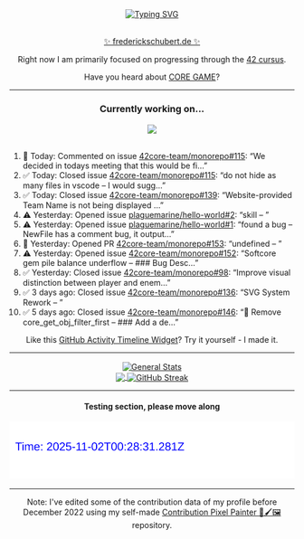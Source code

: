 <div align="center">
	<a href="https://git.io/typing-svg"><img src="https://readme-typing-svg.demolab.com?font=Fira+Code&size=30&pause=1000&color=70A5FD&background=1A1B27&center=true&vCenter=true&repeat=false&random=false&width=550&lines=%F0%9F%91%8B+Hello+World!+I'm+Freddy!+%F0%9F%96%96" alt="Typing SVG" /></a>
</div>
<br>
<div align="center">
	<p></p><a href="https://frederickschubert.de">✨ frederickschubert.de ✨</a></p>
	<p>Right now I am primarily focused on progressing through the <a href="https://github.com/FreddyMSchubert/42_cursus">42 cursus</a>.</p>
	<p>Have you heard about <a href="https://coregame.de/">CORE GAME</a>?</p>
</div>

<hr>

<div align="center">

### Currently working on...

<!-- [![current_repo](https://github-readme-stats.vercel.app/api/pin/?username=FreddyMSchubert&repo=Crafty_Concoctions&theme=tokyonight)](https://github.com/FreddyMSchubert/Crafty_Concoctions) -->

<div align="center">
	<a href="https://github.com/42core-team/monorepo" target="_blank">
		<img align="center" src="https://github-readme-stats.vercel.app/api/pin/?username=42core-team&repo=monorepo&theme=tokyonight" />
	</a>
</div>

<br>

<div align="left">
<ol>
<!-- ACTIVITY:START -->
<li>💬 Today: Commented on issue <a href="https://github.com/42core-team/monorepo/issues/115#issuecomment-3413026228">42core-team/monorepo#115</a>: “We decided in todays meeting that this would be fi…”</li>
<li>✅ Today: Closed issue <a href="https://github.com/42core-team/monorepo/issues/115">42core-team/monorepo#115</a>: “do not hide as many files in vscode – I would sugg…”</li>
<li>✅ Today: Closed issue <a href="https://github.com/42core-team/monorepo/issues/139">42core-team/monorepo#139</a>: “Website-provided Team Name is not being displayed …”</li>
<li>⚠️ Yesterday: Opened issue <a href="https://github.com/plaguemarine/hello-world/issues/2">plaguemarine/hello-world#2</a>: “skill – ”</li>
<li>⚠️ Yesterday: Opened issue <a href="https://github.com/plaguemarine/hello-world/issues/1">plaguemarine/hello-world#1</a>: “found a bug – NewFile has a comment bug, it output…”</li>
<li>🚀 Yesterday: Opened PR <a href="undefined">42core-team/monorepo#153</a>: “undefined – ”</li>
<li>⚠️ Yesterday: Opened issue <a href="https://github.com/42core-team/monorepo/issues/152">42core-team/monorepo#152</a>: “Softcore gem pile balance underflow – ### Bug Desc…”</li>
<li>✅ Yesterday: Closed issue <a href="https://github.com/42core-team/monorepo/issues/98">42core-team/monorepo#98</a>: “Improve visual distinction between player and enem…”</li>
<li>✅ 3 days ago: Closed issue <a href="https://github.com/42core-team/monorepo/issues/136">42core-team/monorepo#136</a>: “SVG System Rework – ”</li>
<li>✅ 5 days ago: Closed issue <a href="https://github.com/42core-team/monorepo/issues/146">42core-team/monorepo#146</a>: “🤗 Remove core_get_obj_filter_first – ### Add a de…”</li>
<!-- ACTIVITY:END -->
</ol>
</div>

Like this [GitHub Activity Timeline Widget](https://github.com/FreddyMSchubert/github-activity-timeline)? Try it yourself - I made it.

<hr>

<div align="center">
	<a href="https://github.com/anuraghazra/github-readme-stats" target="_blank">
		<img height=200 align="center" src="https://github-readme-stats.vercel.app/api?username=FreddyMSchubert&show_icons=true&theme=tokyonight&card_width=650" alt="General Stats" />
	</a>
</div>

<div align="center">
	<a href="https://github.com/anuraghazra/github-readme-stats" target="_blank">
		<img height=200 align="center" src="https://github-readme-stats.vercel.app/api/top-langs/?username=FreddyMSchubert&layout=donut&theme=tokyonight&card_width=320">
	</a>
	<a href="https://github.com/DenverCoder1/github-readme-streak-stats" target="_blank">
		<img height=200 align="center" src="https://streak-stats.demolab.com?user=FreddyMSchubert&theme=tokyonight&date_format=j%20M%5B%20Y%5D&card_width=320&card_height=200&hide_total_contributions=true" alt="GitHub Streak" />
	</a>
</div>

<hr>

#### Testing section, please move along

![GitHub Defenders SVG](https://github.com/FreddyMSchubert/FreddyMSchubert/blob/github_defenders_output/output.svg)

<hr>

Note: I've edited some of the contribution data of my profile before December 2022 using my self-made [Contribution Pixel Painter 🎨🖌️🖼️](https://github.com/FreddyMSchubert/contribution-pixel-painter) repository.

